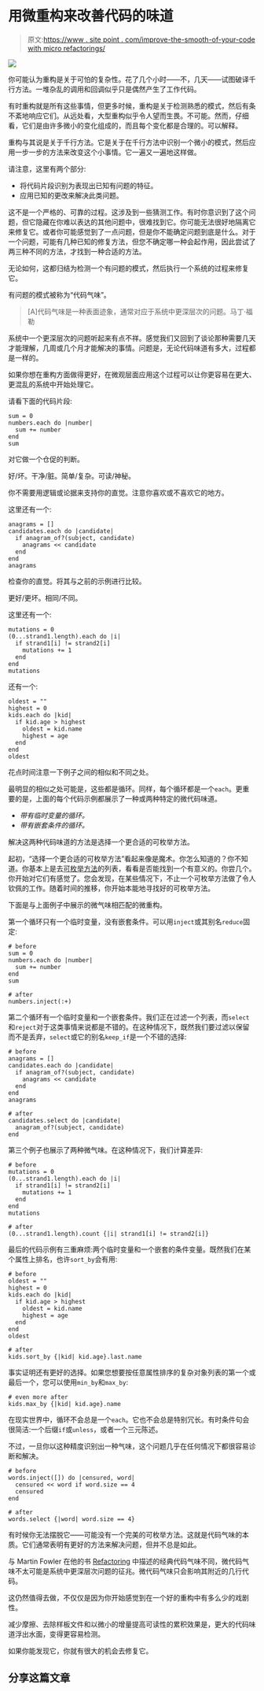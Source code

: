 # 用微重构来改善代码的味道

> 原文:[https://www . site point . com/improve-the-smooth-of-your-code with micro refactorings/](https://www.sitepoint.com/improve-the-smell-of-your-code-with-microrefactorings/)

![](../Images/0535be6ec90e51ba71790225be3b3610.png)

你可能认为重构是关于可怕的复杂性。花了几个小时——不，几天——试图破译千行方法。一堆杂乱的调用和回调似乎只是偶然产生了工作代码。

有时重构就是所有这些事情，但更多时候，重构是关于检测熟悉的模式，然后有条不紊地响应它们。从远处看，大型重构似乎令人望而生畏。不可能。然而，仔细看，它们是由许多微小的变化组成的，而且每个变化都是合理的。可以解释。

重构与其说是关于千行方法。它是关于在千行方法中识别一个微小的模式，然后应用一步一步的方法来改变这个小事情。它一遍又一遍地这样做。

请注意，这里有两个部分:

*   将代码片段识别为表现出已知有问题的特征。
*   应用已知的更改来解决此类问题。

这不是一个严格的、可靠的过程。这涉及到一些猜测工作。有时你意识到了这个问题，但它隐藏在你难以表达的其他问题中，很难找到它。你可能无法很好地隔离它来修复它。或者你可能感觉到了一点问题，但是你不能确定问题到底是什么。对于一个问题，可能有几种已知的修复方法，但您不确定哪一种会起作用，因此尝试了两三种不同的方法，才找到一种合适的方法。

无论如何，这都归结为检测一个有问题的模式，然后执行一个系统的过程来修复它。

有问题的模式被称为“代码气味”。

> [A]代码气味是一种表面迹象，通常对应于系统中更深层次的问题。马丁·福勒

系统中一个更深层次的问题听起来有点不祥。感觉我们又回到了谈论那种需要几天才能理解，几周或几个月才能解决的事情。问题是，无论代码味道有多大，过程都是一样的。

如果你想在重构方面做得更好，在微观层面应用这个过程可以让你更容易在更大、更混乱的系统中开始处理它。

请看下面的代码片段:

```
sum = 0
numbers.each do |number|
  sum += number
end
sum 
```

对它做一个仓促的判断。

好/坏。干净/脏。简单/复杂。可读/神秘。

你不需要用逻辑或论据来支持你的直觉。注意你喜欢或不喜欢它的地方。

这里还有一个:

```
anagrams = []
candidates.each do |candidate|
  if anagram_of?(subject, candidate)
    anagrams << candidate
  end
end
anagrams 
```

检查你的直觉。将其与之前的示例进行比较。

更好/更坏。相同/不同。

这里还有一个:

```
mutations = 0
(0...strand1.length).each do |i|
  if strand1[i] != strand2[i]
    mutations += 1
  end
end
mutations 
```

还有一个:

```
oldest = ""
highest = 0
kids.each do |kid|
  if kid.age > highest
    oldest = kid.name
    highest = age
  end
end
oldest 
```

花点时间注意一下例子之间的相似和不同之处。

最明显的相似之处可能是，这些都是循环。同样，每个循环都是一个`each`。更重要的是，上面的每个代码示例都展示了一种或两种特定的微代码味道。

*   *带有临时变量的循环。*
*   *带有嵌套条件的循环。*

解决这两种代码味道的方法是选择一个更合适的可枚举方法。

起初，“选择一个更合适的可枚举方法”看起来像是魔术。你怎么知道的？你不知道。你基本上是去[可枚举方法](http://ruby-doc.org/core-2.3.0/Enumerable.html)的列表，看看是否能找到一个有意义的。你尝几个。你开始对它们有感觉了。您会发现，在某些情况下，不止一个可枚举方法做了令人钦佩的工作。随着时间的推移，你开始本能地寻找好的可枚举方法。

下面是与上面例子中展示的微气味相匹配的微重构。

第一个循环只有一个临时变量，没有嵌套条件。可以用`inject`或其别名`reduce`固定:

```
# before
sum = 0
numbers.each do |number|
  sum += number
end
sum

# after
numbers.inject(:+) 
```

第二个循环有一个临时变量和一个嵌套条件。我们正在过滤一个列表，而`select`和`reject`对于这类事情来说都是不错的。在这种情况下，既然我们要过滤以保留而不是丢弃，`select`或它的别名`keep_if`是一个不错的选择:

```
# before
anagrams = []
candidates.each do |candidate|
  if anagram_of?(subject, candidate)
    anagrams << candidate
  end
end
anagrams

# after
candidates.select do |candidate|
  anagram_of?(subject, candidate)
end 
```

第三个例子也展示了两种微气味。在这种情况下，我们计算差异:

```
# before
mutations = 0
(0...strand1.length).each do |i|
  if strand1[i] != strand2[i]
    mutations += 1
  end
end
mutations

# after
(0...strand1.length).count {|i| strand1[i] != strand2[i]} 
```

最后的代码示例有三重麻烦:两个临时变量和一个嵌套的条件变量。既然我们在某个属性上排名，也许`sort_by`会有用:

```
# before
oldest = ""
highest = 0
kids.each do |kid|
  if kid.age > highest
    oldest = kid.name
    highest = age
  end
end
oldest

# after
kids.sort_by {|kid| kid.age}.last.name 
```

事实证明还有更好的选择。如果您想要按任意属性排序的复杂对象列表的第一个或最后一个，您可以使用`min_by`和`max_by`:

```
# even more after
kids.max_by {|kid| kid.age}.name 
```

在现实世界中，循环不会总是一个`each`。它也不会总是特别冗长。有时条件句会很简洁:一个后缀`if`或`unless`，或者一个三元陈述。

不过，一旦你以这种精度识别出一种气味，这个问题几乎在任何情况下都很容易诊断和解决。

```
# before
words.inject([]) do |censured, word|
  censured << word if word.size == 4
  censured
end

# after
words.select {|word| word.size == 4} 
```

有时候你无法摆脱它——可能没有一个完美的可枚举方法。这就是代码气味的本质。它们通常表明有更好的方法来解决问题，但并不总是如此。

与 Martin Fowler 在他的书 [Refactoring](http://www.amazon.com/Refactoring-Ruby-Addison-Wesley-Professional-ebook/dp/B002TIOYWG/) 中描述的经典代码气味不同，微代码气味不太可能是系统中更深层次问题的征兆。微代码气味只会影响其附近的几行代码。

这仍然值得去做，不仅仅是因为你开始感觉到在一个好的重构中有多么少的戏剧性。

减少摩擦、去除样板文件和以微小的增量提高可读性的累积效果是，更大的代码味道浮出水面，变得更容易检测。

如果你能发现它，你就有很大的机会去修复它。

## 分享这篇文章